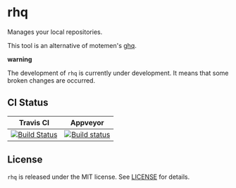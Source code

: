# rhq 

Manages your local repositories.

This tool is an alternative of motemen's [ghq](https://github.com/motemen/ghq).

__warning__

The development of `rhq` is currently under development.
It means that some broken changes are occurred.

## CI Status

| Travis CI | Appveyor |
|:---------:|:--------:|
| [![Build Status](https://travis-ci.org/ubnt-intrepid/rhq.svg?branch=master)](https://travis-ci.org/ubnt-intrepid/rhq) | [![Build status](https://ci.appveyor.com/api/projects/status/xc8i1sredjldkuy4?svg=true)](https://ci.appveyor.com/project/ubnt-intrepid/rhq) |

## License
`rhq` is released under the MIT license. See [LICENSE](LICENSE) for details.
